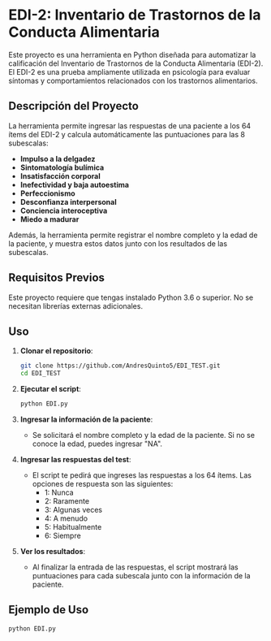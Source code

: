 # EDI-2: Inventario de Trastornos de la Conducta Alimentaria

Este proyecto es una herramienta en Python diseñada para automatizar la calificación del Inventario de Trastornos de la Conducta Alimentaria (EDI-2). El EDI-2 es una prueba ampliamente utilizada en psicología para evaluar síntomas y comportamientos relacionados con los trastornos alimentarios.

## Descripción del Proyecto

La herramienta permite ingresar las respuestas de una paciente a los 64 ítems del EDI-2 y calcula automáticamente las puntuaciones para las 8 subescalas:

- **Impulso a la delgadez**
- **Sintomatología bulímica**
- **Insatisfacción corporal**
- **Inefectividad y baja autoestima**
- **Perfeccionismo**
- **Desconfianza interpersonal**
- **Conciencia interoceptiva**
- **Miedo a madurar**

Además, la herramienta permite registrar el nombre completo y la edad de la paciente, y muestra estos datos junto con los resultados de las subescalas.

## Requisitos Previos

Este proyecto requiere que tengas instalado Python 3.6 o superior. No se necesitan librerías externas adicionales.

## Uso

1. **Clonar el repositorio**:
    ```bash
    git clone https://github.com/AndresQuinto5/EDI_TEST.git
    cd EDI_TEST
    ```

2. **Ejecutar el script**:
    ```bash
    python EDI.py
    ```

3. **Ingresar la información de la paciente**:
    - Se solicitará el nombre completo y la edad de la paciente. Si no se conoce la edad, puedes ingresar "NA".

4. **Ingresar las respuestas del test**:
    - El script te pedirá que ingreses las respuestas a los 64 ítems. Las opciones de respuesta son las siguientes:
        - 1: Nunca
        - 2: Raramente
        - 3: Algunas veces
        - 4: A menudo
        - 5: Habitualmente
        - 6: Siempre

5. **Ver los resultados**:
    - Al finalizar la entrada de las respuestas, el script mostrará las puntuaciones para cada subescala junto con la información de la paciente.

## Ejemplo de Uso

```bash
python EDI.py
